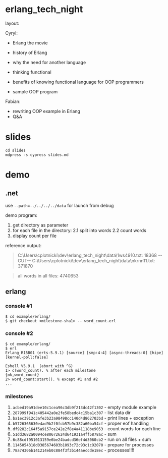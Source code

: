 # erlang_tech_night

layout:

Cyryl:
* Erlang the movie
* history of Erlang
 * why the need for another language

* thinking functional
 * benefits of knowing functional language for OOP programmers

* sample OOP program

Fabian:
* rewriting OOP example in Erlang
* Q&A

# slides

    cd slides
    mdpress -s cypress slides.md

# demo

## .net

 use `--path=../../../../data` for launch from debug

demo program:
 1. get directory as parameter
 2. for each file in the directory:
 2.1 split into words
 2.2 count words
 3. display count per file

reference output:
 > C:\Users\cplotnicki\dev\erlang_tech_night\data\1ws4910.txt: 18368
 > --CUT--
 > C:\Users\cplotnicki\dev\erlang_tech_night\data\nkrnn11.txt: 371870

 > all words in all files: 4740653

## erlang

### console #1

    $ cd example/erlang/
    $ git checkout <milestone-sha1> -- word_count.erl

### console #2

    $ cd example/erlang/
    $ erl
    Erlang R15B01 (erts-5.9.1) [source] [smp:4:4] [async-threads:0] [hipe] [kernel-poll:false]

    Eshell V5.9.1  (abort with ^G)
    1> c(word_count). % after each milestone
    {ok,word_count}
    2> word_count:start(). % except #1 and #2
    ...

### milestones

1. `acbed19a91dee10c1cea96c3db9f213dc42f1302` - empty module example
2. `287999f941c405442a0e2fe58bedc4c15ba1c307` - list data dir
3. `ba1ec3912c3afe3b23a98498cc140d4d862703bd` - print lines + exception
4. `b5726365630e4ad9b2f0fcb57b9c382a60ba54cf` - proper eof handling
5. `df9282c164f5a9157ce242e2f8e4a41118be9053` - count words for each line
6. `51dd3682a0094ce80672624d641931a4ff5878ac` - sum
7. `6c88cdf951013159e6be24badcd36ef4d3060cb2` - run on all files + sum
8. `1145054318d0385674603b1093c72c93c1c92070` - prepare for processes
9. `78a74306b141214eb0c884f3f3b144aeccde18ec` - processes!!!!

